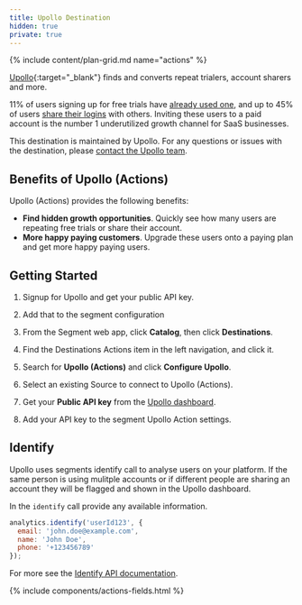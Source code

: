 ```yaml
---
title: Upollo Destination
hidden: true
private: true
---
```


{% include content/plan-grid.md name="actions" %}


[Upollo](https://upollo.ai?utm_source=segmentio&utm_medium=docs&utm_campaign=partners){:target="_blank"} finds and converts repeat trialers, account sharers and more.

11% of users signing up for free trials have [already used one](https://upollo.ai/blog/turn-repeated-trials-into-growth?utm_source=segmentio&utm_medium=docs&utm_campaign=partners), and up to 45% of users [share their logins](
https://upollo.ai/blog/grow-by-understanding-account-sharing?utm_source=segmentio&utm_medium=docs&utm_campaign=partners) with others.
Inviting these users to a paid account is the number 1 underutilized growth channel for SaaS businesses.

This destination is maintained by Upollo. For any questions or issues with the destination, please [contact the Upollo team](https://upollo.ai/contact?utm_source=segmentio&utm_medium=docs&utm_campaign=partners).

## Benefits of Upollo (Actions)

Upollo (Actions) provides the following benefits:

- **Find hidden growth opportunities**. Quickly see how many users are repeating free trials or share their account.
- **More happy paying customers**. Upgrade these users onto a paying plan and get more happy paying users.

## Getting Started

1. Signup for Upollo and get your public API key.
2. Add that to the segment configuration

1. From the Segment web app, click **Catalog**, then click **Destinations**.
2. Find the Destinations Actions item in the left navigation, and click it.
3. Search for **Upollo (Actions)** and click **Configure Upollo**.
4. Select an existing Source to connect to Upollo (Actions).
5. Get your **Public API key** from the [Upollo dashboard](https://upollo.ai/app/settings/access-and-keys?utm_source=segmentio&utm_medium=docs&utm_campaign=partners).
6. Add your API key to the segment Upollo Action settings.

## Identify

Upollo uses segments identify call to analyse users on your platform. If the same person is using mulitple accounts or if different people are sharing an account they will be flagged and shown in the Upollo dashboard.


In the `identify` call provide any available information.
```js
analytics.identify('userId123', {
  email: 'john.doe@example.com',
  name: 'John Doe',
  phone: '+123456789'
});
```

For more see the [Identify API documentation](/docs/connections/spec/identify/).

{% include components/actions-fields.html %}
